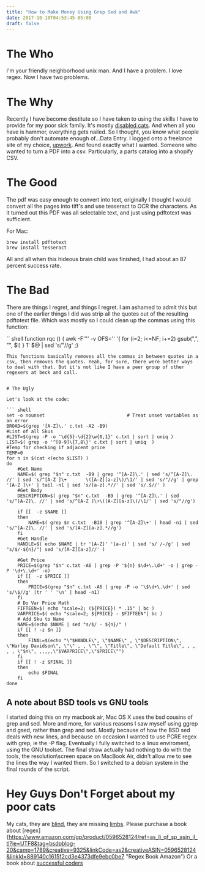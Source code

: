 ```yaml
---
title: "How to Make Money Using Grep Sed and Awk"
date: 2017-10-10T04:53:45-05:00
draft: false
---
```

# The Who

I'm your friendly neighborhood unix man. And I have a problem. I love regex. Now I have two problems.

# The Why
Recently I have become destitute so I have taken to using the skills I have to provide for my poor sick family. It's mostly [disabled cats](https://www.instagram.com/bsdpunk/ "BSDPunk Instagram"). And when all you have is hammer, everything gets nailed. So I thought, you know what people probably don't automate enough of...Data Entry. I logged onto a freelance site of my choice, [upwork](https://www.upwork.com/ "Upwork"). And found exactly what I wanted. Someone who wanted to turn a PDF into a csv. Particularly, a parts catalog into a shopify CSV.

# The Good

The pdf was easy enough to convert into text, originally I thought I would convert all the pages into tiff's and use tesseract to OCR the characters. As it turned out this PDF was all selectable text, and just using pdftotext was sufficient.

For Mac:
``` shell
brew install pdftotext
brew install tesseract
```

All and all when this hideous brain child was finished, I had about an 87 percent success rate.

# The Bad

There are things I regret, and things I regret. I am ashamed to admit this but one of the earlier things I did was strip all the quotes out of the resulting pdftotext file. Which was mostly so I could clean up the commas using this function:

`` shell
function rqc () { awk -F'"' -v OFS='' '{ for (i=2; i<=NF; i+=2) gsub(",", "", $i) } 1' $@ | sed 's/"//g' ;}
```
This functions basically removes all the commas in between quotes in a csv, then removes the quotes. Yeah, for sure, there were better ways to deal with that. But it's not like I have a peer group of other regexers at beck and call.


# The Ugly

Let's look at the code:

``` shell
set -o nounset                              # Treat unset variables as an error
BROAD=$(grep '[A-Z]\.' c.txt -A2 -B9)
#List of all Skus
#LIST=$(grep -P -o '\d{5}-\d{2}\w{0,1}' c.txt | sort | uniq )
LIST=$( grep -o '^[0-9]\{7,8\}' c.txt | sort | uniq  )
#Temp for checking if adjacent price
TEMP=0
for n in $(cat <(echo $LIST) )
do
    #Get Name
    NAME=$( grep "$n" c.txt  -B9 | grep '^[A-Z]\.' | sed 's/^[A-Z]\. //' | sed 's/^[A-Z ]\+       \([A-Z][a-z]\)/\1/' | sed 's/"//g' | grep '[A-Z ]\+' | tail -n1 | sed 's/[a-z].*//' | sed 's/.$//' )
    #Get Body
    DESCRIPTION=$( grep "$n" c.txt  -B9 | grep '^[A-Z]\.' | sed 's/^[A-Z]\. //' | sed 's/^[A-Z ]\+\([A-Z][a-z]\)/\1/' | sed 's/"//g')

    if [[  -z $NAME ]]
    then
        NAME=$( grep $n c.txt  -B10 | grep '^[A-Z]\+' | head -n1 | sed 's/^[A-Z]\. //' | sed 's/[A-Z][a-z].*//g')
    fi
    #Get Handle
    HANDLE=$( echo $NAME | tr '[A-Z]' '[a-z]' | sed 's/ /-/g' | sed "s/$/-${n}/"| sed 's/[A-Z][a-z]//' )

    #Get Price
    PRICE=$(grep "$n" c.txt -A6 | grep -P '${n} $\d+\.\d+' -o | grep -P '\d+\.\d+' -o)
    if [[  -z $PRICE ]]
    then
        PRICE=$(grep "$n" c.txt -A6 | grep -P -o '\$\d+\.\d+' | sed 's/\$//g' |tr ' ' '\n' | head -n1)
    fi
    # Do Var Price Math
    FIFTEEN=$( echo "scale=2; (${PRICE}) * .15" | bc )
    VARPRICE=$( echo "scale=2; ${PRICE} - $FIFTEEN"| bc )
    # Add Sku to Name
    NAME=$(echo $NAME | sed "s/$/ - ${n}/" )
    if [[ ! -z $n ]]
    then
        FINAL=$(echo "\"$HANDLE\", \"$NAME\" , \"$DESCRIPTION\", \"Harley Davidson\", \"\" , , \"\", \"Title\", \"Default Title\", , , , , \"$n\", ,,,,,\"$VARPRICE\",\"$PRICE\"")
    fi
    if [[ ! -z $FINAL ]]
    then
        echo $FINAL
    fi
done

```


## A note about BSD tools vs GNU tools

I started doing this on my macbook air, Mac OS X uses the bsd cousins of grep and sed. More and more, for various reasons I saw myself using ggrep and gsed, rather than grep and sed. Mostly because of how the BSD sed deals with new lines, and because on occasion I wanted to use PCRE regex with grep, ie the -P flag. Eventually I fully switched to a linux enviroment, using the GNU toolset. The final straw actually had nothing to do with the tools, the resolution\screen space on MacBook Air, didn't allow me to see the lines the way I wanted them. So I switched to a debian system in the final rounds of the script.

# Hey Guys Don't Forget about my poor cats

My cats, they are [blind](https://www.instagram.com/p/BZ7QyBZjbu0/?taken-by=bsdpunk "Felicity"), they are missing [limbs](https://www.instagram.com/p/BZ7Kw9qjG5E/?taken-by=bsdpunk "Charlie"). Please purchase a book about [regex]{https://www.amazon.com/gp/product/0596528124/ref=as_li_qf_sp_asin_il_tl?ie=UTF8&tag=bsdpblog-20&camp=1789&creative=9325&linkCode=as2&creativeASIN=0596528124&linkId=889140c1615f2cd3e4373dfe9ebc0be7 "Regex Book Amazon") Or a book about [successful coders](https://www.amazon.com/gp/product/1430219483/ref=as_li_qf_sp_asin_il_tl?ie=UTF8&tag=bsdpblog-20&camp=1789&creative=9325&linkCode=as2&creativeASIN=1430219483&linkId=b43558af067f9b7ba9b51c625832d542 "Coders At Work, Amazon")

# 
